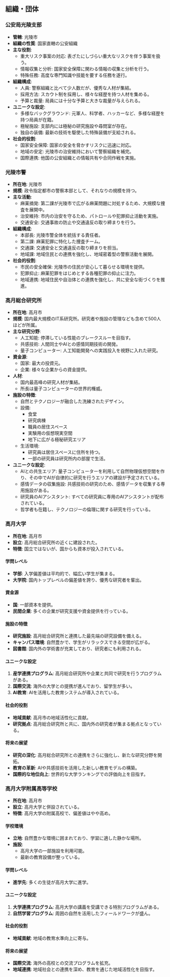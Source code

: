## 組織・団体

### 公安局光陵支部
- **管轄**: 光陵市
- **組織の性質**: 国家直轄の公安組織
- **主な役割**:
  - 重大リスク事案の対応: 表ざたにしづらい重大なリスクを伴う事案を扱う。
  - 情報収集と分析: 国家安全保障に関わる情報の収集と分析を行う。
  - 特殊任務: 高度な専門知識や技能を要する任務を遂行。
- **組織構成**:
  - 人員: 警察組織と比べて少人数だが、優秀な人材が集結。
  - 採用方法: スカウト制を採用し、様々な経歴を持つ人材を集める。
  - 予算と裁量: 局員には十分な予算と大きな裁量が与えられる。
- **ユニークな設定**:
  - 多様なバックグラウンド: 元軍人、科学者、ハッカーなど、多様な経歴を持つ局員が在籍。
  - 極秘施設: 支部内には極秘の研究施設や尋問室が存在。
  - 独自の装備: 最新の技術を駆使した特殊装備が支給される。
- **社会的役割**:
  - 国家安全保障: 国家の安全を脅かすリスクに迅速に対応。
  - 地域の安定: 光陵市の治安維持において警察組織を補完。
  - 国際連携: 他国の公安組織との情報共有や合同作戦を実施。

### 光陵市警
- **所在地**: 光陵市
- **規模**: 政令指定都市の警察本部として、それなりの規模を持つ。
- **主な活動**:
  - 麻薬摘発: 第二課が光陵市で広がる麻薬問題に対処するため、大規模な捜査を展開中。
  - 治安維持: 市内の治安を守るため、パトロールや犯罪抑止活動を実施。
  - 交通安全: 交通事故の防止や交通違反の取り締まりを行う。
- **組織構成**:
  - 本部長: 光陵市警全体を統括する責任者。
  - 第二課: 麻薬犯罪に特化した捜査チーム。
  - 交通課: 交通安全と交通違反の取り締まりを担当。
  - 地域課: 地域住民との連携を強化し、地域密着型の警察活動を展開。
- **社会的役割**:
  - 市民の安全確保: 光陵市の住民が安心して暮らせる環境を提供。
  - 犯罪抑止: 麻薬犯罪をはじめとする各種犯罪の抑止に注力。
  - 地域連携: 地域住民や自治体との連携を強化し、共に安全な街づくりを推進。

### 高月総合研究所
- **所在地**: 高月市
- **規模**: 国内最大規模のIT系研究所。研究者や施設の管理なども含めて500人ほどが所属。
- **主な研究分野**:
  - 人工知能: 停滞している性能のブレークスルーを目指す。
  - 共感技術: 人間同士やAIとの感情同期技術の開発。
  - 量子コンピューター: 人工知能開発への実践投入を視野に入れた研究。
- **資金源**:
  - 国家: 最大の投資元。
  - 企業: 様々な企業からの資金提供。
- **人材**:
  - 国内最高峰の研究人材が集結。
  - 所長は量子コンピューターの世界的権威。
- **施設の特徴**:
  - 自然とテクノロジーが融合した洗練されたデザイン。
  - 設備:
    - 食堂
    - 研究病棟
    - 職員の居住スペース
    - 実験用の仮想現実空間
    - 地下に広がる極秘研究エリア
  - 生活環境:
    - 研究員は居住スペースに住所を持つ。
    - 一部の研究員は研究所内の部屋で生活。
- **ユニークな設定**:
  - AIとの共生エリア: 量子コンピューターを利用して自然物理仮想空間を作り、その中でAIが自律的に研究を行うエリアの建設が予定されている。
  - 感情データの収集施設: 共感技術の研究のため、感情データを収集する専用施設がある。
  - 研究員のAIアシスタント: すべての研究員に専用のAIアシスタントが配布されている。
  - 哲学者も在籍し、テクノロジーの倫理に関する研究を行っている。

### 高月大学
- **所在地**: 高月市
- **設立**: 高月総合研究所の近くに建設された。
- **特徴**: 国立ではないが、国からも資本が投入されている。

#### 学問レベル
- **学部**: 入学偏差値は平均的で、幅広い学生が集まる。
- **大学院**: 国内トップレベルの偏差値を誇り、優秀な研究者を輩出。

#### 資金源
- **国**: 一部資本を提供。
- **民間企業**: 多くの企業が研究支援や資金提供を行っている。

#### 施設の特徴
- **研究施設**: 高月総合研究所と連携した最先端の研究設備を備える。
- **キャンパス環境**: 自然豊かで、学生がリラックスできる空間が広がる。
- **図書館**: 国内外の学術書が充実しており、研究者にも利用される。

#### ユニークな設定
1. **産学連携プログラム**: 高月総合研究所や企業と共同で研究を行うプログラムがある。
2. **国際交流**: 海外の大学との提携が進んでおり、留学生が多い。
3. **AI教育**: AIを活用した教育システムが導入されている。

#### 社会的役割
- **地域貢献**: 高月市の地域活性化に貢献。
- **研究拠点**: 高月総合研究所と共に、国内外の研究者が集まる拠点となっている。

#### 将来の展望
- **研究の深化**: 高月総合研究所との連携をさらに強化し、新たな研究分野を開拓。
- **教育の革新**: AIや共感技術を活用した新しい教育モデルの構築。
- **国際的な地位向上**: 世界的な大学ランキングでの評価向上を目指す。

### 高月大学附属高等学校
- **所在地**: 高月市
- **設立**: 高月大学と併設されている。
- **特徴**: 高月大学の附属高校で、偏差値はやや高め。

#### 学校環境
- **立地**: 自然豊かな環境に囲まれており、学習に適した静かな場所。
- **施設**:
  - 高月大学の一部施設を利用可能。
  - 最新の教育設備が整っている。

#### 学問レベル
- **進学先**: 多くの生徒が高月大学に進学。

#### ユニークな設定
1. **大学連携プログラム**: 高月大学の講義を受講できる特別プログラムがある。
2. **自然学習プログラム**: 周囲の自然を活用したフィールドワークが盛ん。

#### 社会的役割
- **地域貢献**: 地域の教育水準向上に寄与。

#### 将来の展望
- **国際交流**: 海外の高校との交流プログラムを拡充。
- **地域連携**: 地域社会との連携を深め、教育を通じた地域活性化を目指す。